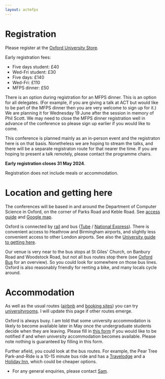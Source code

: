 ```yaml
---
layout: actmfps
---
```


# Registration

Please register at the [Oxford University Store](https://www.oxforduniversitystores.co.uk/conferences-and-events/computer-science/events/applied-category-theory-and-mathematical-foundations-of-programming-semantics-co-located-conference). 

Early registration fees:

* Five days student: £40 
* Wed-Fri student: £30 
* Five days: £140 
* Wed-Fri:  £110 
* MFPS dinner: £50

 There is an option during registration for an MFPS dinner. This is an option for all delegates. (For example, if you are giving a talk at ACT but would like to be part of the MFPS dinner then you are very welcome to sign up for it.) We are planning it for Wednesday 19 June after the session in memory of Phil Scott. We may need to close the MFPS dinner registration well in advance of the conference so please sign up earlier if you would like to come.

This conference is planned mainly as an in-person event and the registraton here is on that basis. Nonetheless we are hoping to stream the talks, and there will be a separate registraton route for that nearer the time. If you are hoping to present a talk remotely, please contact the programme chairs. 

**Early registration closes 31 May 2024**. 

Registration does not include meals or accommodation.



# Location and getting here

The conferences will be based in and around the Department of Computer Science in Oxford, on the corner of Parks Road and Keble Road. See [access guide](https://www.accessguide.ox.ac.uk/8-11-keble-road-and-wolfson-building) and [Google map](https://maps.app.goo.gl/WSeQuTsg3w4ZL8VQ8).

Oxford is connected by [rail](https://www.nationalrail.co.uk) and bus ([Tube](https://www.oxfordtube.com) / [National Express](https://www.nationalexpress.com/en/help/coach-stations/oxford)). There is convenient access to Heathrow and Birmingham airports, and slightly less convenient access to other London airports. See also the [University guide to getting here](https://www.ox.ac.uk/visitors/visiting-oxford/how-get-oxford). 

Our venue is very near to the bus stops at St Giles' Church, on Banbury Road and Woodstock Road, but not all bus routes stop there (see [Oxford Bus](https://images-oxfordbus.passenger-website.com/2023-08/SmartZone%20Network%20Map%20-%2027th%20August%202023.pdf) for an overview). So you could look for somewhere on those bus lines. Oxford is also reasonably friendly for renting a bike, and many locals cycle around. 

# Accommodation

As well as the usual routes ([airbnb](https://www.airbnb.co.uk/oxford-united-kingdom/stays/apartments) and [booking sites](https://www.tripadvisor.co.uk/Hotels-g186361-Oxford_Oxfordshire_England-Hotels.html)) you can try [universityrooms](https://www.universityrooms.com/en-GB/city/oxford/home/). I will update this page if other routes emerge. 
 
 Oxford is always busy. I am told that some university accommodation is likely to become available later in May once the undergraduate students decide when they are leaving. Please fill in [this form](https://forms.gle/jGCWfjG6N2QGM8vPA) if you would like to be notified if and when university accommodation becomes available. Please note nothing is guaranteed by filling in this form.

Further afield, you could look at the bus routes. For example, the Pear Tree Park-and-Ride is a 10-15 minute bus ride and has a [Travelodge](https://www.tripadvisor.co.uk/Hotel_Review-g186361-d1027077-Reviews-Travelodge_Oxford_Peartree_Hotel-Oxford_Oxfordshire_England.html) and a [Holiday Inn](https://www.tripadvisor.co.uk/Hotel_Review-g186361-d226318-Reviews-Holiday_Inn_Oxford_an_IHG_Hotel-Oxford_Oxfordshire_England.html?m=19905), which could be cheaper options. 





* For any general enquiries, please contact [Sam](https://www.cs.ox.ac.uk/people/samuel.staton/main.html). 

